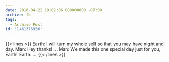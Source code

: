 ```yaml
---
date: 2016-04-22 19:02:06.000000000 -07:00
archive: fb
tags: 
  - Archive Post
id: '1461376926'
---
```


{{< lines >}}
Earth: I will turn my whole self so that you may have night and day.
Man: Hey thanks!
...
Man: We made this one special day just for you, Earth!
Earth: ...
{{< /lines >}}
